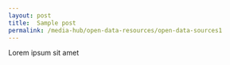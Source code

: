 ```yaml
---
layout: post
title:  Sample post
permalink: /media-hub/open-data-resources/open-data-sources1
---
```

Lorem ipsum sit amet
